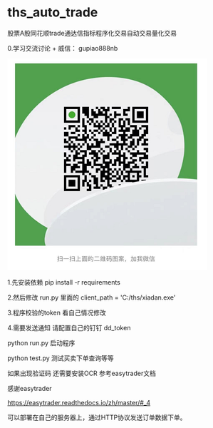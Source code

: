 # ths_auto_trade

股票A股同花顺trade通达信指标程序化交易自动交易量化交易

0.学习交流讨论 + 威信： gupiao888nb

![Image text](https://raw.githubusercontent.com/ak4stock/ths_tdx_stock_xueqiu_guoren/main/contact.png)  


1.先安装依赖 
pip install -r requirements

2.然后修改 run.py 里面的 client_path = 'C:/ths/xiadan.exe'

3.程序校验的token 看自己情况修改

4.需要发送通知 请配置自己的钉钉 dd_token 

python run.py 启动程序

python test.py 测试买卖下单查询等等

如果出现验证码 还需要安装OCR 参考easytrader文档 

感谢easytrader

https://easytrader.readthedocs.io/zh/master/#_4

可以部署在自己的服务器上，通过HTTP协议发送订单数据下单。


